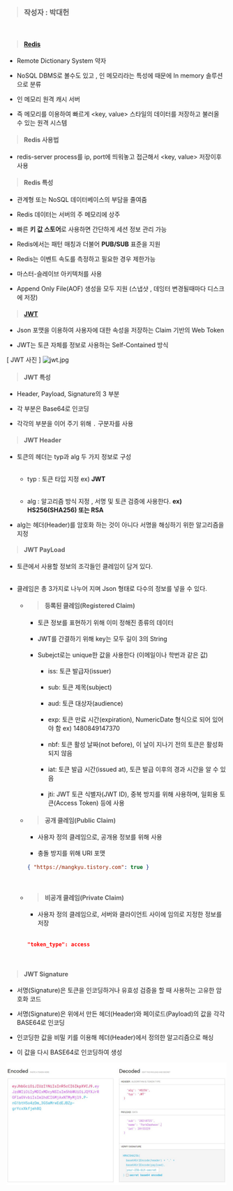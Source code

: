 > ### 작성자 : 박대헌
<br>

> #### [Redis](https://redis.io/)

- Remote Dictionary System 약자


- NoSQL DBMS로 볼수도 있고 , 인 메모리라는 특성에 때문에 In memory 솔루션으로 분류


- 인 메모리 원격 캐시 서버


- 즉 메모리를 이용하여 빠르게 <key, value> 스타일의 데이터를 저장하고 불러올 수 있는 원격 시스템

> #### Redis 사용법
- redis-server process를 ip, port에 띄워놓고 접근해서 <key, value> 저장이후 사용




>#### Redis  특성

- 관계형 또는 NoSQL 데이터베이스의 부담을 줄여줌


- Redis 데이터는 서버의 주 메모리에 상주


- 빠른 **키 값 스토어**로 사용하면 간단하게 세션 정보 관리 가능


- Redis에서는 패턴 매칭과 더불어 **PUB/SUB** 표준을 지원


- Redis는 이벤트 속도를 측정하고 필요한 경우 제한가능


- 마스터-슬레이브 아키텍처를 사용


- Append Only File(AOF) 생성을 모두 지원 (스냅샷 , 데잉터 변경될때마다 디스크에 저장)







> #### [JWT](https://jwt.io/)
- Json 포맷을 이용하여 사용자에 대한 속성을 저장하는 Claim 기반의 Web Token


- JWT는 토큰 자체를 정보로 사용하는 Self-Contained 방식


[ JWT 사진 ]
![jwt.jpg](jwt.JPG)



> #### JWT 특성

- Header, Payload, Signature의 3 부분

- 각 부분은 Base64로 인코딩

- 각각의 부분을 이어 주기 위해 ```.``` 구분자를 사용

> #### JWT Header

- 토큰의 헤더는 typ과 alg 두 가지 정보로 구성<br><br>
    + typ : 토큰 타입 지정 ex) **JWT**<br><br>

    + alg : 알고리즘 방식 지정 , 서명 및 토큰 검증에 사용한다. **ex) HS256(SHA256) 또는 RSA**


- alg는 헤더(Header)를 암호화 하는 것이 아니다  서명을 해싱하기 위한 알고리즘을 지정


> #### JWT PayLoad

- 토큰에서 사용할 정보의 조각들인 클레임이 담겨 있다.<br><br>

- 클레임은 총 3가지로 나누어 지며 Json 형태로 다수의 정보를 넣을 수 있다.

    + > ####  등록된 클레임(Registered Claim)
        - 토큰 정보를 표현하기 위해 이미 정해진 종류의 데이터<br><br>
        - JWT를 간결하기 위해 key는 모두 길이 3의 String<br><br>
        - Subejct로는 unique한 값을 사용한다 (이메일이나 학번과 같은 값)<br><br>
            + iss: 토큰 발급자(issuer)<br><br>
            + sub: 토큰 제목(subject)<br><br>
            + aud: 토큰 대상자(audience)<br><br>
            + exp: 토큰 만료 시간(expiration), NumericDate 형식으로 되어 있어야 함 ex) 1480849147370<br><br>
            + nbf: 토큰 활성 날짜(not before), 이 날이 지나기 전의 토큰은 활성화되지 않음<br><br>
            + iat: 토큰 발급 시간(issued at), 토큰 발급 이후의 경과 시간을 알 수 있음<br><br>
            + jti: JWT 토큰 식별자(JWT ID), 중복 방지를 위해 사용하며, 일회용 토큰(Access Token) 등에 사용
    + > #### 공개 클레임(Public Claim)
        - 사용자 정의 클레임으로, 공개용 정보를 위해 사용 <br><br>
        -   충돌 방지를 위해 URI 포맷

        ```json
        { "https://mangkyu.tistory.com": true }
        ```
      <br>

    + > ####  비공개 클레임(Private Claim)
        - 사용자 정의 클레임으로, 서버와 클라이언트 사이에 임의로 지정한 정보를 저장<br><br>

        ```json
        "token_type": access 
       ```
      <br>


> #### JWT Signature

- 서명(Signature)은 토큰을 인코딩하거나 유효성 검증을 할 때 사용하는 고유한 암호화 코드


- 서명(Signature)은 위에서 만든 헤더(Header)와 페이로드(Payload)의 값을 각각 BASE64로 인코딩


- 인코딩한 값을 비밀 키를 이용해 헤더(Header)에서 정의한 알고리즘으로 해싱


- 이 값을 다시 BASE64로 인코딩하여 생성


![img.png](img.png)













